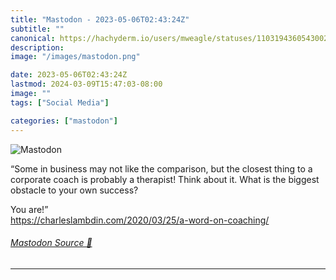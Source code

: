 ```yaml
---
title: "Mastodon - 2023-05-06T02:43:24Z"
subtitle: ""
canonical: https://hachyderm.io/users/mweagle/statuses/110319436054300211
description:
image: "/images/mastodon.png"

date: 2023-05-06T02:43:24Z
lastmod: 2024-03-09T15:47:03-08:00
image: ""
tags: ["Social Media"]

categories: ["mastodon"]
---
```

![Mastodon](/images/mastodon.png)

<p>“Some in business may not like the comparison, but the closest thing to a corporate coach is probably a therapist! Think about it. What is the biggest obstacle to your own success?</p><p>You are!”<br /><a href="https://charleslambdin.com/2020/03/25/a-word-on-coaching/" target="_blank" rel="nofollow noopener noreferrer" translate="no"><span class="invisible">https://</span><span class="ellipsis">charleslambdin.com/2020/03/25/</span><span class="invisible">a-word-on-coaching/</span></a></p>


###### [Mastodon Source 🐘](https://hachyderm.io/@mweagle/110319436054300211)

___
